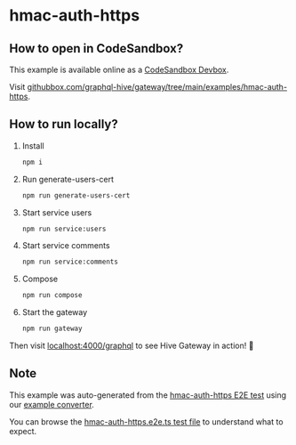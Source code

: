 # hmac-auth-https

## How to open in CodeSandbox?

This example is available online as a [CodeSandbox Devbox](https://codesandbox.io/docs/learn/devboxes/overview).

Visit [githubbox.com/graphql-hive/gateway/tree/main/examples/hmac-auth-https](https://githubbox.com/graphql-hive/gateway/tree/main/examples/hmac-auth-https).

## How to run locally?

1. Install
   ```sh
   npm i
   ```
1. Run generate-users-cert
   ```sh
   npm run generate-users-cert
   ```
1. Start service users
   ```sh
   npm run service:users
   ```
1. Start service comments
   ```sh
   npm run service:comments
   ```
1. Compose
   ```sh
   npm run compose
   ```
1. Start the gateway
   ```sh
   npm run gateway
   ```

Then visit [localhost:4000/graphql](http://localhost:4000/graphql) to see Hive Gateway in action! 🚀

## Note

This example was auto-generated from the [hmac-auth-https E2E test](/e2e/hmac-auth-https) using our [example converter](/internal/examples).

You can browse the [hmac-auth-https.e2e.ts test file](/e2e/hmac-auth-https/hmac-auth-https.e2e.ts) to understand what to expect.
